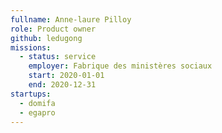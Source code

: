 ```yaml
---
fullname: Anne-laure Pilloy
role: Product owner
github: ledugong
missions:
  - status: service
    employer: Fabrique des ministères sociaux
    start: 2020-01-01
    end: 2020-12-31
startups:
  - domifa
  - egapro
---
```

